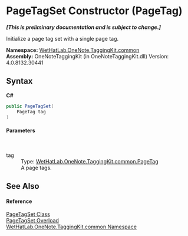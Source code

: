 # PageTagSet Constructor (PageTag)
 _**\[This is preliminary documentation and is subject to change.\]**_

Initialize a page tag set with a single page tag.

**Namespace:**&nbsp;<a href="bcdbab9c-63d1-48a4-6937-af53fb8d9a55.md">WetHatLab.OneNote.TaggingKit.common</a><br />**Assembly:**&nbsp;OneNoteTaggingKit (in OneNoteTaggingKit.dll) Version: 4.0.8132.30441

## Syntax

**C#**<br />
``` C#
public PageTagSet(
	PageTag tag
)
```


#### Parameters
&nbsp;<dl><dt>tag</dt><dd>Type: <a href="81c6e496-d51e-9c76-3ed6-ab5e11c9381c.md">WetHatLab.OneNote.TaggingKit.common.PageTag</a><br />A page tags.</dd></dl>

## See Also


#### Reference
<a href="554491c7-28c3-9873-8c41-84e47e982ada.md">PageTagSet Class</a><br /><a href="add183d9-ce08-f043-e926-db0f82fd39c8.md">PageTagSet Overload</a><br /><a href="bcdbab9c-63d1-48a4-6937-af53fb8d9a55.md">WetHatLab.OneNote.TaggingKit.common Namespace</a><br />